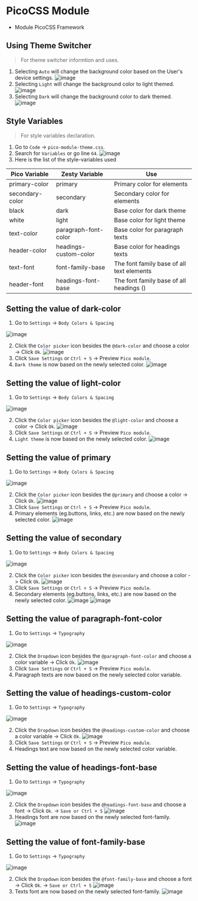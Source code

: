 # PicoCSS Module
- Module PicoCSS Framework


## Using Theme Switcher 
> For theme switcher informtion and uses.
1. Selecting `Auto` will change the background color based on the User's device settings.
![image](https://user-images.githubusercontent.com/114006998/217041495-ffe33b69-b319-4b98-8c5b-ce3f40fed8e2.png)
2. Selecting `Light` will change the background color to light themed.
![image](https://user-images.githubusercontent.com/114006998/217041741-d04ad4cc-c436-4193-bab5-c2ad951d2edc.png)
3. Selecting `Dark` will change the background color to dark themed.
![image](https://user-images.githubusercontent.com/114006998/217041851-47cf3166-fd82-4955-b6b0-7e6e1e470ec4.png)


## Style Variables
> For style variables declaration.
1. Go to `Code` -> `pico-module-theme.css`.
2. Search for `Variables` or go line `64`.
![image](https://user-images.githubusercontent.com/114006998/217606783-31d09ae6-c950-4d1a-873c-e7806464dab1.png)
3. Here is the list of the style-variables used

| Pico Variable | Zesty Variable | Use | 
| ------------- | ------------- | ------------- |
|  primary-color  |  primary  |  Primary color for elements  |
|  secondary-color  |  secondary  |  Secondary color for elements  |
|  black  |  dark  |  Base color for dark theme  |
|  white  |  light  |  Base color for light theme  |
|  text-color  |  paragraph-font-color  |  Base color for paragraph texts  |
|  header-color  |  headings-custom-color  |  Base color for headings texts  |
|  text-font  |  font-family-base |  The font family base of all text elements  |
|  header-font  |  headings-font-base  |  The font family base of all headings (<h1-6>)  |

## Setting the value of dark-color
1. Go to `Settings` -> `Body Colors & Spacing`

![image](https://user-images.githubusercontent.com/114006998/217230180-e13fb6ec-74bd-4e8a-94b2-ba3b32555e41.png)

2. Click the `Color picker` icon besides the `@dark-color` and choose a color -> Click `Ok`.
![image](https://user-images.githubusercontent.com/114006998/217607477-5e8b5722-518c-416e-af1c-f6472890c070.png)
3. Click `Save Settings` or `Ctrl + S` -> Preview `Pico module`.
4. `Dark theme` is now based on the newly selected color.
![image](https://user-images.githubusercontent.com/114006998/217053793-ae66425c-4970-4d84-b8fe-567834e45d39.png)

## Setting the value of light-color
1. Go to `Settings` -> `Body Colors & Spacing`

![image](https://user-images.githubusercontent.com/114006998/217230195-cbbb2d15-a9fe-4377-a927-d2b5a5521f46.png)

2. Click the `Color picker` icon besides the `@light-color` and choose a color -> Click `Ok`.
![image](https://user-images.githubusercontent.com/114006998/217607740-aa0d4329-66c5-4f63-ba9f-7f4b48b1a0c9.png)
3. Click `Save Settings` or `Ctrl + S` -> Preview `Pico module`.
4. `Light theme` is now based on the newly selected color.
![image](https://user-images.githubusercontent.com/114006998/217054331-20f17b22-4d46-4b0e-8ac4-077502fb1cc7.png)

## Setting the value of primary
1. Go to `Settings` -> `Body Colors & Spacing`

![image](https://user-images.githubusercontent.com/114006998/217230205-8648b469-b2ac-45d0-bf5f-b9bc661fed72.png)

2. Click the `Color picker` icon besides the `@primary` and choose a color -> Click `Ok`.
![image](https://user-images.githubusercontent.com/114006998/217608421-b66cb69e-7a66-4b18-a32b-85a2a1e50c89.png)
3. Click `Save Settings` or `Ctrl + S` -> Preview `Pico module`.
4. Primary elements (eg.buttons, links, etc.) are now based on the newly selected color.
![image](https://user-images.githubusercontent.com/114006998/217054817-b4dc03d8-676f-4392-9f98-6f1614c76743.png)

## Setting the value of secondary
1. Go to `Settings` -> `Body Colors & Spacing`

![image](https://user-images.githubusercontent.com/114006998/217230217-bea029d7-fa9f-42cc-aa65-b9a134a88508.png)

2. Click the `Color picker` icon besides the `@secondary` and choose a color -> Click `Ok`.
![image](https://user-images.githubusercontent.com/114006998/217608580-9852273c-6e9d-4b7b-97bd-b6151a180856.png)
3. Click `Save Settings` or `Ctrl + S` -> Preview `Pico module`.
4. Secondary elements (eg.buttons, links, etc.) are now based on the newly selected color.
![image](https://user-images.githubusercontent.com/114006998/217055075-59f65a07-30bf-43bc-8a2b-7c541d65a29d.png)
![image](https://user-images.githubusercontent.com/114006998/217055134-05e096ce-c215-4961-940a-0d3c0fc66bf7.png)

## Setting the value of paragraph-font-color
1. Go to `Settings` -> `Typography`

![image](https://user-images.githubusercontent.com/114006998/217230685-9725d472-83b3-4cce-9036-da1c3e7965e5.png)

2. Click the `Dropdown` icon besides the `@paragraph-font-color` and choose a color variable -> Click `Ok`.
![image](https://user-images.githubusercontent.com/114006998/217615362-a1a782e0-a58b-4757-925f-7224fa50b78b.png)
3. Click `Save Settings` or `Ctrl + S` -> Preview `Pico module`.
4. Paragraph texts are now based on the newly selected color variable.

## Setting the value of headings-custom-color
1. Go to `Settings` -> `Typography`

![image](https://user-images.githubusercontent.com/114006998/217230695-21ae4688-8bf4-4f89-a47f-5f21bbfc333d.png)

2. Click the `Dropdown` icon besides the `@headings-custom-color` and choose a color variable -> Click `Ok`.
![image](https://user-images.githubusercontent.com/114006998/217615470-0432ea4a-fa6d-408d-9cd4-6836667457d4.png)
3. Click `Save Settings` or `Ctrl + S` -> Preview `Pico module`.
4. Headings text are now based on the newly selected color variable.

## Setting the value of headings-font-base
1. Go to `Settings` -> `Typography`

![image](https://user-images.githubusercontent.com/114006998/217230695-21ae4688-8bf4-4f89-a47f-5f21bbfc333d.png)

2. Click the `Dropdown` icon besides the `@headings-font-base` and choose a font -> Click `Ok`. -> `Save or Ctrl + S`
![image](https://user-images.githubusercontent.com/114006998/217618101-04faa345-835e-4356-a3d3-98aae306a1e3.png)
3. Headings font are now based on the newly selected font-family.
![image](https://user-images.githubusercontent.com/114006998/217619270-f7d8c527-63c6-429a-a195-5cfa2a4ad51b.png)

## Setting the value of font-family-base
1. Go to `Settings` -> `Typography`

![image](https://user-images.githubusercontent.com/114006998/217230695-21ae4688-8bf4-4f89-a47f-5f21bbfc333d.png)

2. Click the `Dropdown` icon besides the `@font-family-base` and choose a font -> Click `Ok`. -> `Save or Ctrl + S`
![image](https://user-images.githubusercontent.com/114006998/217618756-87f90f9c-ab0e-4da4-be01-faf2a4772b5b.png)
3. Texts font are now based on the newly selected font-family.
![image](https://user-images.githubusercontent.com/114006998/217619467-c7f6087e-1501-49ba-951f-2fd7d90a2357.png)

